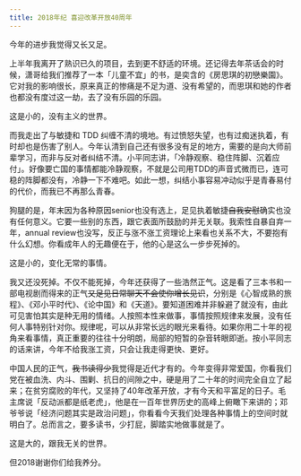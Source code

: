 ```yaml
---
title: 2018年纪 喜迎改革开放40周年
---
```


今年的进步我觉得又长又足。

上半年我离开了熟识已久的项目，去到更不舒适的环境。还记得去年茶话会的时候，潇哥给我们推荐了一本「儿童不宜」的书，是奕含的《房思琪的初戀樂園》。它对我的影响很长，原来真正的惨痛是不足为道、没有希望的，而思琪和她的作者也都没有度过这一劫，去了没有乐园的乐园。

这是小的，没有主义的世界。

而我走出了与敏捷和 TDD 纠缠不清的境地。有过愤怒失望，也有过痴迷执着，有时却也是伤害了别人。今年认清到自己还有很多没有足的地方，需要的是向大师前辈学习，而非与反对者纠结不清。小平同志讲，「冷静观察、稳住阵脚、沉着应付」。好像要亡国的事情都能冷静观察，不就是公司用TDD的声音式微而已，连可稳的阵脚都没有，冷静一下不难吧。如此一想，纠结小事容易冲动似乎是青春易付的代价，而我已不再那么青春。

狗腿的是，年末因为各种原因senior也没有选上，足见执着敏捷~~自我安慰~~确实也没有任何意义。它要一些别的东西，跟它表面所鼓励的并无关联。我索性自暴自弃一年，annual review也没写，反正与涨不涨工资理论上来看也关系不大，不要抱有什么幻想。你看成年人的无趣便在于，他的心是这么一步步死掉的。

这是小的，变化无常的事情。

我又还没死掉。不仅不能死掉，今年还获得了一些浩然正气。这是看了三本书和一部电视剧而得来的正气~~又足见日常聊天不会使你增长见识~~，分别是《心智成熟的旅程》、《邓小平时代》、《论中国》和《天道》。要知道困难并非躲避了就没有，由此可见害怕其实是种无用的情绪。人按照本性来做事，事情按照规律来发展，没有任何人事特别针对你。规律呢，可以从非常长远的眼光来看待。如果你用二十年的视角来看事情，真正重要的往往十分明朗，局部的短暂的杂音转眼即逝。按小平同志的话来讲，今年不给我涨工资，只会让我走得更快、更好。

中国人民的正气，~~我书读得少~~我觉得是近代才有的。今年变得非常爱国，你看我们党在被血洗、内斗、围剿、抗日的间隙之中，硬是用了二十年的时间完全自立了起来；在贫穷腐败的年代，又坚持了40年改革开放，才有今天和平富足的日子。毛主席说「反动派都是纸老虎」，他是在一百年世界历史的高峰上俯瞰下来讲的；邓爷爷说「经济问题其实是政治问题」，你看看今天我们处理各种事情上的空间时就明白了。总而言之，要多读书，少打屁，脚踏实地做事就是了。

这是大的，跟我无关的世界。

但2018谢谢你们给我养分。
